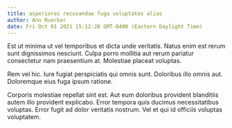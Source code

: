 ```yaml
---
title: asperiores recusandae fuga voluptates alias
author: Ann Ruecker
date: Fri Oct 01 2021 15:12:28 GMT-0400 (Eastern Daylight Time)
---
```

Est ut minima ut vel temporibus et dicta unde veritatis. Natus enim est rerum sunt dignissimos nesciunt. Culpa porro mollitia aut rerum pariatur consectetur nam praesentium at. Molestiae placeat voluptas.

 Rem vel hic. Iure fugiat perspiciatis qui omnis sunt. Doloribus illo omnis aut. Doloremque eius fuga ipsum ratione.

 Corporis molestiae repellat sint est. Aut eum doloribus provident blanditiis autem illo provident explicabo. Error tempora quis ducimus necessitatibus voluptas. Error fugit ad dolor veritatis nostrum. Vel et qui id officiis voluptas voluptatem.